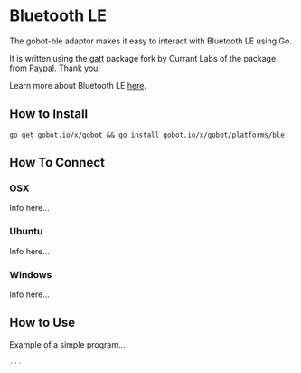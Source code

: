 # Bluetooth LE

The gobot-ble adaptor makes it easy to interact with Bluetooth LE using Go.

It is written using the [gatt](https://github.com/currantlabs/gatt) package fork by Currant Labs of the package from [Paypal](https://github.com/paypal). Thank you!

Learn more about Bluetooth LE [here](http://en.wikipedia.org/wiki/Bluetooth_low_energy).

## How to Install
```
go get gobot.io/x/gobot && go install gobot.io/x/gobot/platforms/ble
```

## How To Connect

### OSX

Info here...

### Ubuntu

Info here...

### Windows

Info here...

## How to Use

Example of a simple program...

```go
...
```
